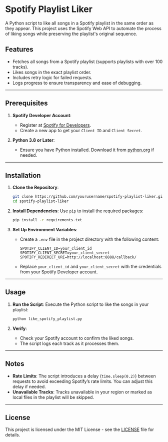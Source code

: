 # Spotify Playlist Liker

A Python script to like all songs in a Spotify playlist in the same order as they appear. This project uses the Spotify Web API to automate the process of liking songs while preserving the playlist's original sequence.

## Features
- Fetches all songs from a Spotify playlist (supports playlists with over 100 tracks).
- Likes songs in the exact playlist order.
- Includes retry logic for failed requests.
- Logs progress to ensure transparency and ease of debugging.

---

## Prerequisites

1. **Spotify Developer Account**:
   - Register at [Spotify for Developers](https://developer.spotify.com/dashboard/).
   - Create a new app to get your `Client ID` and `Client Secret`.

2. **Python 3.8 or Later**:
   - Ensure you have Python installed. Download it from [python.org](https://www.python.org/) if needed.

---

## Installation

1. **Clone the Repository**:
   ```bash
   git clone https://github.com/yourusername/spotify-playlist-liker.git
   cd spotify-playlist-liker
   ```

2. **Install Dependencies**:
   Use `pip` to install the required packages:
   ```bash
   pip install -r requirements.txt
   ```

3. **Set Up Environment Variables**:
   - Create a `.env` file in the project directory with the following content:
     ```plaintext
     SPOTIFY_CLIENT_ID=your_client_id
     SPOTIFY_CLIENT_SECRET=your_client_secret
     SPOTIFY_REDIRECT_URI=http://localhost:8888/callback/
     ```
   - Replace `your_client_id` and `your_client_secret` with the credentials from your Spotify Developer account.

---

## Usage

1. **Run the Script**:
   Execute the Python script to like the songs in your playlist:
   ```bash
   python like_spotify_playlist.py
   ```

2. **Verify**:
   - Check your Spotify account to confirm the liked songs.
   - The script logs each track as it processes them.

---

## Notes

- **Rate Limits**: The script introduces a delay (`time.sleep(0.2)`) between requests to avoid exceeding Spotify’s rate limits. You can adjust this delay if needed.
- **Unavailable Tracks**: Tracks unavailable in your region or marked as local files in the playlist will be skipped.

---

## License

This project is licensed under the MIT License - see the [LICENSE](LICENSE) file for details.

